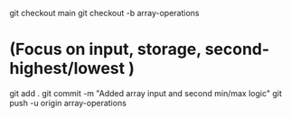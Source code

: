 git checkout main
git checkout -b array-operations
# (Focus on input, storage, second-highest/lowest )
git add .
git commit -m "Added array input and second min/max logic"
git push -u origin array-operations

